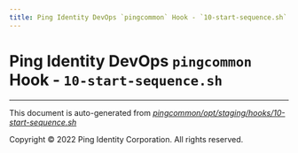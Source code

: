 ```yaml
---
title: Ping Identity DevOps `pingcommon` Hook - `10-start-sequence.sh`
---
```


# Ping Identity DevOps `pingcommon` Hook - `10-start-sequence.sh`

---
This document is auto-generated from _[pingcommon/opt/staging/hooks/10-start-sequence.sh](https://github.com/pingidentity/pingidentity-docker-builds/blob/master/pingcommon/opt/staging/hooks/10-start-sequence.sh)_

Copyright © 2022 Ping Identity Corporation. All rights reserved.
